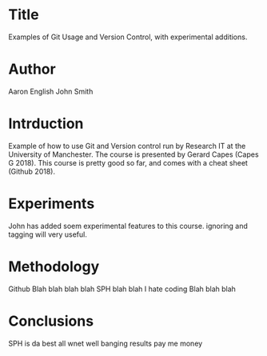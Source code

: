 # Title
Examples of Git Usage and Version Control, with experimental additions.


# Author
Aaron English
John Smith

# Intrduction
Example of how to use Git and Version control run by Research IT at the University of Manchester.
The course is presented by Gerard Capes (Capes G 2018). 
This course is pretty good so far, and comes with a cheat sheet (Github 2018).

# Experiments
John has added soem experimental features to this course.
ignoring and tagging will very useful.

# Methodology
Github Blah blah blah blah SPH blah blah I hate coding Blah blah blah

# Conclusions 
SPH is da best
all wnet well
banging results
pay me money
